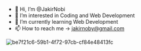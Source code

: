 - 👋 Hi, I’m @JakirNobi
- 👀 I’m interested in Coding and Web Development
- 🌱 I’m currently learning Web Development
- 📫 How to reach me -> jakirnoby@gmail.com


![be7f21c6-59b1-4f72-97cb-cf84e48413fc](https://github.com/user-attachments/assets/cd8dc918-2f3b-4a73-aaab-3811cae2f044)


<!---
JakirNobi/JakirNobi is a ✨ special ✨ repository because its `README.md` (this file) appears on your GitHub profile.
You can click the Preview link to take a look at your changes.
--->
